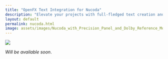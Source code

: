 ```yaml
---
title: "OpenFX Text Integration for Nucoda"
description: "Elevate your projects with full-fledged text creation and animation seamlessly integrated within your existing Nucoda workflow, powered by our advanced OpenFX text generator."
layout: default
permalink: nucoda.html
image: assets/images/Nucoda_with_Precision_Panel_and_Dolby_Reference_Monitor.jpg
---
```


<p><img class="hero" src="{{ site.baseurl }}/assets/images/textofx-nucoda-parameters.png"></p>

*Will be available soon*.
